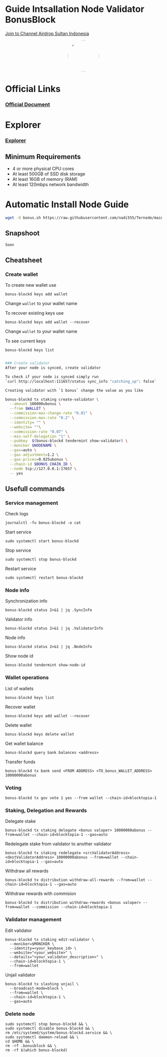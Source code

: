 
# Guide Intsallation Node Validator BonusBlock 

<p style="font-size:14px" align="left">
<a href="https://t.me/airdropsultanindonesia" target="_blank">Join to Channel Airdrop Sultan Indonesia</a>
</p>

<p align="center">
  <img style="margin: auto; height: 100px; border-radius: 50%;" src="https://user-images.githubusercontent.com/65535542/226438691-a9abb0cb-4eb0-439b-a434-5e1eb87bc4a0.png">
</p>


# Official Links
### [Official Document](https://docs.bonus.network/validators/overview.html)

# Explorer
### [Explorer](https://explorer.dexanode.site/bonusblock/staking)

## Minimum Requirements 
- 4 or more physical CPU cores
- At least 500GB of SSD disk storage
- At least 16GB of memory (RAM)
- At least 120mbps network bandwidth

# Automatic Install Node Guide
```bash
wget -O bonus.sh https://raw.githubusercontent.com/nadi555/Ternode/main/bonusblock/bonus.sh && chmod +x bonus.sh && ./bonus.sh
```

## Snapshoot

```bash
Soon
```


## Cheatsheet

### Create wallet
To create new wallet use 
```
bonus-blockd keys add wallet
```
Change `wallet` to your wallet name

To recover existing keys use 
```
bonus-blockd keys add wallet --recover
```
Change `wallet` to your wallet name

To see current keys 
```
bonus-blockd keys list
```


```bash

### Create validator
After your node is synced, create validator

To check if your node is synced simply run
`curl http://localhost:111657/status sync_info "catching_up": false`

Creating validator with `1 bonus` change the value as you like

```
```bash
bonus-blockd tx staking create-validator \
  --amount 100000ubonus \
  --from $WALLET \
  --commission-max-change-rate "0.01" \
  --commission-max-rate "0.2" \
  --identity= "" \
  --website= ""\
  --commission-rate "0.07" \
  --min-self-delegation "1" \
  --pubkey  $(bonus-blockd tendermint show-validator) \
  --moniker $NODENAME \
  --gas=auto \
  --gas-adjustment=1.2 \
  --gas-prices=0.025ubonus \
  --chain-id $BONUS_CHAIN_ID \
  --node tcp://127.0.0.1:17657 \
  -- yes
```

## Usefull commands
### Service management
Check logs
```
journalctl -fu bonus-blockd -o cat
```

Start service
```
sudo systemctl start bonus-blockd
```

Stop service
```
sudo systemctl stop bonus-blockd
```

Restart service
```
sudo systemctl restart bonus-blockd
```

### Node info
Synchronization info
```
bonus-blockd status 2>&1 | jq .SyncInfo
```

Validator info
```
bonus-blockd status 2>&1 | jq .ValidatorInfo
```

Node info
```
bonus-blockd status 2>&1 | jq .NodeInfo
```

Show node id
```
bonus-blockd tendermint show-node-id
```

### Wallet operations
List of wallets
```
bonus-blockd keys list
```

Recover wallet
```
bonus-blockd keys add wallet --recover
```

Delete wallet
```
bonus-blockd keys delete wallet
```

Get wallet balance
```
bonus-blockd query bank balances <address>
```

Transfer funds
```
bonus-blockd tx bank send <FROM ADDRESS> <TO_bonus_WALLET_ADDRESS> 10000000abonus
```

### Voting
```
bonus-blockd tx gov vote 1 yes --from wallet --chain-id=blocktopia-1
```

### Staking, Delegation and Rewards
Delegate stake
```
bonus-blockd tx staking delegate <bonus valoper> 10000000abonus --from=wallet --chain-id=blocktopia-1 --gas=auto
```

Redelegate stake from validator to another validator
```
bonus-blockd tx staking redelegate <srcValidatorAddress> <destValidatorAddress> 10000000abonus --from=wallet --chain-id=blocktopia-1 --gas=auto
```

Withdraw all rewards
```
bonus-blockd tx distribution withdraw-all-rewards --from=wallet --chain-id=blocktopia-1 --gas=auto
```

Withdraw rewards with commision
```
bonus-blockd tx distribution withdraw-rewards <bonus valoper> --from=wallet --commission --chain-id=blocktopia-1
```

### Validator management
Edit validator
```
bonus-blockd tx staking edit-validator \
  --moniker=$MONIKER \
  --identity=<your_keybase_id> \
  --website="<your_website>" \
  --details="<your_validator_description>" \
  --chain-id=blocktopia-1 \
  --from=wallet
```

Unjail validator
```
bonus-blockd tx slashing unjail \
  --broadcast-mode=block \
  --from=wallet \
  --chain-id=blocktopia-1 \
  --gas=auto
```

### Delete node
```
sudo systemctl stop bonus-blockd && \
sudo systemctl disable bonus-blockd && \
rm /etc/systemd/system/bonus-blockd.service && \
sudo systemctl daemon-reload && \
cd $HOME && \
rm -rf .bonusblock && \
rm -rf $(which bonus-blockd)
```

